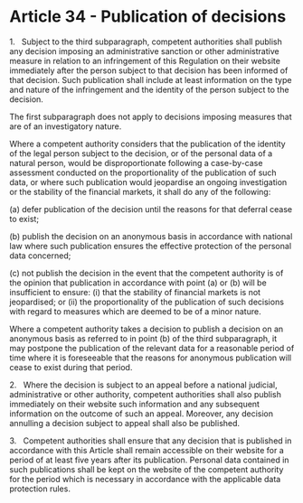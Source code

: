 # Article 34 - Publication of decisions


1.   Subject to the third subparagraph, competent authorities shall publish any decision imposing an administrative sanction or other administrative measure in relation to an infringement of this Regulation on their website immediately after the person subject to that decision has been informed of that decision. Such publication shall include at least information on the type and nature of the infringement and the identity of the person subject to the decision.

The first subparagraph does not apply to decisions imposing measures that are of an investigatory nature.

Where a competent authority considers that the publication of the identity of the legal person subject to the decision, or of the personal data of a natural person, would be disproportionate following a case-by-case assessment conducted on the proportionality of the publication of such data, or where such publication would jeopardise an ongoing investigation or the stability of the financial markets, it shall do any of the following:

(a) defer publication of the decision until the reasons for that deferral cease to exist;

(b) publish the decision on an anonymous basis in accordance with national law where such publication ensures the effective protection of the personal data concerned;

(c) not publish the decision in the event that the competent authority is of the opinion that publication in accordance with point (a) or (b) will be insufficient to ensure: (i) that the stability of financial markets is not jeopardised; or (ii) the proportionality of the publication of such decisions with regard to measures which are deemed to be of a minor nature.

Where a competent authority takes a decision to publish a decision on an anonymous basis as referred to in point (b) of the third subparagraph, it may postpone the publication of the relevant data for a reasonable period of time where it is foreseeable that the reasons for anonymous publication will cease to exist during that period.

2.   Where the decision is subject to an appeal before a national judicial, administrative or other authority, competent authorities shall also publish immediately on their website such information and any subsequent information on the outcome of such an appeal. Moreover, any decision annulling a decision subject to appeal shall also be published.

3.   Competent authorities shall ensure that any decision that is published in accordance with this Article shall remain accessible on their website for a period of at least five years after its publication. Personal data contained in such publications shall be kept on the website of the competent authority for the period which is necessary in accordance with the applicable data protection rules.
